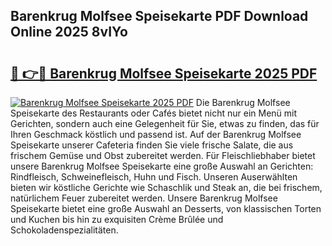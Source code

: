 ## Barenkrug Molfsee Speisekarte PDF Download Online 2025 8vIYo

# <h2><a href="http://gccb1b.nevu.top/?p=Barenkrug+Molfsee+Speisekarte">🔗 👉🔴 Barenkrug Molfsee Speisekarte 2025 PDF</a></h2>

[![Barenkrug Molfsee Speisekarte 2025 PDF](https://i.imgur.com/dBaPXMq.png)](http://gccb1b.nevu.top/?p=Barenkrug+Molfsee+Speisekarte)
Die Barenkrug Molfsee Speisekarte des Restaurants oder Cafés bietet nicht nur ein Menü mit Gerichten, sondern auch eine Gelegenheit für Sie, etwas zu finden, das für Ihren Geschmack köstlich und passend ist. Auf der Barenkrug Molfsee Speisekarte unserer Cafeteria finden Sie viele frische Salate, die aus frischem Gemüse und Obst zubereitet werden. Für Fleischliebhaber bietet unsere Barenkrug Molfsee Speisekarte eine große Auswahl an Gerichten: Rindfleisch, Schweinefleisch, Huhn und Fisch. Unseren Auserwählten bieten wir köstliche Gerichte wie Schaschlik und Steak an, die bei frischem, natürlichem Feuer zubereitet werden. Unsere Barenkrug Molfsee Speisekarte bietet eine große Auswahl an Desserts, von klassischen Torten und Kuchen bis hin zu exquisiten Crème Brûlée und Schokoladenspezialitäten.
